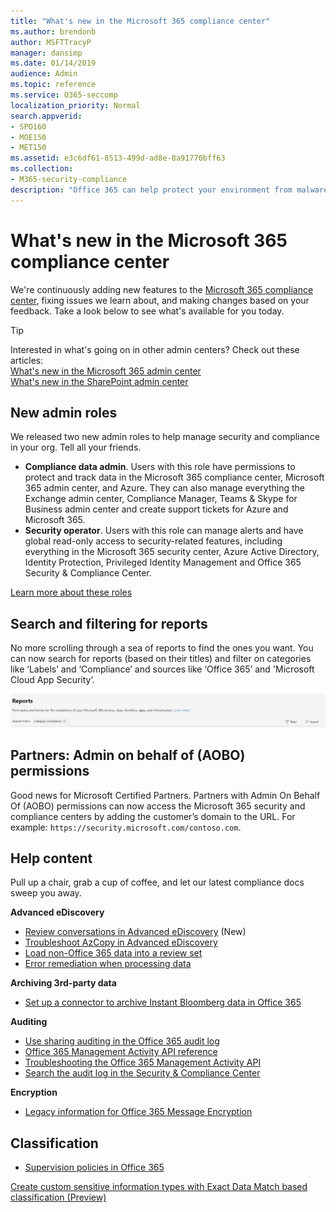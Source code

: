 ```yaml
---
title: "What's new in the Microsoft 365 compliance center"
ms.author: brendonb
author: MSFTTracyP
manager: dansimp
ms.date: 01/14/2019
audience: Admin
ms.topic: reference
ms.service: O365-seccomp
localization_priority: Normal
search.appverid:
- SPO160
- MOE150
- MET150
ms.assetid: e3c6df61-8513-499d-ad8e-8a91770bff63
ms.collection:
- M365-security-compliance
description: "Office 365 can help protect your environment from malware by detecting viruses in files that users upload to SharePoint Online. Files are scanned for viruses after they are uploaded. If a file is found to be infected, a property is set so that users can't download or sync the file."
---
```


# What's new in the Microsoft 365 compliance center

We're continuously adding new features to the [Microsoft 365 compliance center](microsoft-365-compliance-center.md), fixing issues we learn about, and making changes based on your feedback. Take a look below to see what's available for you today.

> [!TIP]
> Interested in what's going on in other admin centers? Check out these articles:<br>[What's new in the Microsoft 365 admin center](https://docs.microsoft.com/office365/admin/whats-new-in-preview?view=o365-worldwide)<br>[What's new in the SharePoint admin center](https://docs.microsoft.com/sharepoint/what-s-new-in-admin-center)

## New admin roles

We released two new admin roles to help manage security and compliance in your org. Tell all your friends.

- **Compliance data admin**. Users with this role have permissions to protect and track data in the Microsoft 365 compliance center, Microsoft 365 admin center, and Azure. They can also manage everything the Exchange admin center, Compliance Manager, Teams & Skype for Business admin center and create support tickets for Azure and Microsoft 365.
- **Security operator**. Users with this role can manage alerts and have global read-only access to security-related features, including everything in the Microsoft 365 security center, Azure Active Directory, Identity Protection, Privileged Identity Management and Office 365 Security & Compliance Center.

[Learn more about these roles](https://docs.microsoft.com/office365/securitycompliance/permissions-microsoft-365-compliance-security)

## Search and filtering for reports

No more scrolling through a sea of reports to find the ones you want. You can now search for reports (based on their titles) and filter on categories like ‘Labels’ and ‘Compliance’ and sources like ‘Office 365’ and 'Microsoft Cloud App Security’.

![Screen capture of the search and filter buttons for reports with an applied filter](media/mcc_report_filtering.png)

## Partners: Admin on behalf of (AOBO) permissions

Good news for Microsoft Certified Partners. Partners with Admin On Behalf Of (AOBO) permissions can now access the Microsoft 365 security and compliance centers by adding the customer’s domain to the URL. For example: `https://security.microsoft.com/contoso.com`.

## Help content

Pull up a chair, grab a cup of coffee, and let our latest compliance docs sweep you away.

**Advanced eDiscovery**
- [Review conversations in Advanced eDiscovery](compliance20/conversation-review-sets.md) (New)
- [Troubleshoot AzCopy in Advanced eDiscovery](compliance20/troubleshooting-azcopy.md)
- [Load non-Office 365 data into a review set](compliance20/load-non-office365-data.md)
- [Error remediation when processing data](compliance20/error-remediation.md)

**Archiving 3rd-party data**
- [Set up a connector to archive Instant Bloomberg data in Office 365](archive-instant-bloomberg-data.md)

**Auditing**
- [Use sharing auditing in the Office 365 audit log](use-sharing-auditing.md)
- [Office 365 Management Activity API reference](https://docs.microsoft.com/office/office-365-management-api/office-365-management-activity-api-reference)
- [Troubleshooting the Office 365 Management Activity API](https://docs.microsoft.com/office/office-365-management-api/troubleshooting-the-office-365-management-activity-api)
- [Search the audit log in the Security & Compliance Center](search-the-audit-log-in-security-and-compliance.md)

**Encryption**
- [Legacy information for Office 365 Message Encryption](legacy-information-for-message-encryption.md)

**Classification**
- 


- [Supervision policies in Office 365](supervision-policies.md)



[Create custom sensitive information types with Exact Data Match based classification (Preview)](create-custom-sensitive-info-type-edm.md)